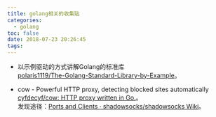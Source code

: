 ```yaml
---
title: golang相关的收集贴
categories:
  - golang
toc: false
date: 2018-07-23 20:26:45
tags:
---
```


* 以示例驱动的方式讲解Golang的标准库  
[polaris1119/The-Golang-Standard-Library-by-Example](https://github.com/polaris1119/The-Golang-Standard-Library-by-Example)。

* cow - Powerful HTTP proxy, detecting blocked sites automatically  
[cyfdecyf/cow: HTTP proxy written in Go.](https://github.com/cyfdecyf/cow)。  
发现途径：[Ports and Clients · shadowsocks/shadowsocks Wiki](https://github.com/shadowsocks/shadowsocks/wiki/Ports-and-Clients#related)。  
